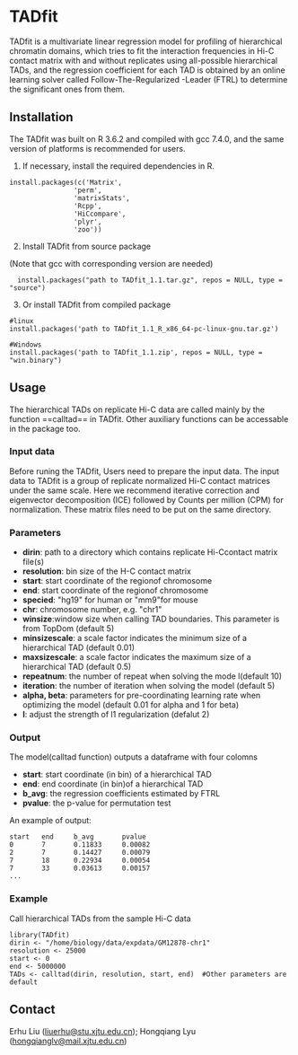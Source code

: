 # TADfit

TADfit is a multivariate linear regression model for profiling of hierarchical chromatin domains, which tries to fit the interaction frequencies in Hi-C contact matrix with and without replicates using all-possible hierarchical TADs, and the regression coefficient for each TAD is obtained by an online learning solver called Follow-The-Regularized -Leader (FTRL) to determine the significant ones from them.

## Installation
 The TADfit was built on R 3.6.2 and compiled with gcc 7.4.0, and the same version of platforms is recommended for users.
 1) If necessary, install the required dependencies in R. 
```
install.packages(c('Matrix', 
                'perm', 
                'matrixStats', 
                'Rcpp', 
                'HiCcompare', 
                'plyr', 
                'zoo'))
```
 2) Install TADfit from source package

  (Note that gcc with corresponding version are needed)
```
  install.packages("path to TADfit_1.1.tar.gz", repos = NULL, type = "source") 
```  
  
 3) Or install TADfit from compiled package
```
#linux
install.packages('path to TADfit_1.1_R_x86_64-pc-linux-gnu.tar.gz')
```
```
#Windows
install.packages('path to TADfit_1.1.zip', repos = NULL, type = "win.binary")
```

## Usage
The hierarchical TADs on replicate Hi-C data are called mainly by the  function ==calltad== in TADfit. Other auxiliary functions can be accessable in the package too.
### Input data
Before runing the TADfit, Users need to prepare the input data. The input data to TADfit is a group of replicate normalized Hi-C contact matrices under the same scale. Here we recommend iterative correction and eigenvector decomposition (ICE) followed by Counts per million (CPM) for normalization. These matrix files need to be put on the same directory.

### Parameters
- **dirin**: path to a directory which contains replicate Hi-Ccontact matrix file(s)
- **resolution**: bin size of the H-C contact matrix
- **start**: start coordinate of the regionof chromosome
- **end**: start coordinate of the regionof chromosome
- **specied**: "hg19" for human or "mm9"for mouse
- **chr**: chromosome number, e.g. "chr1"
- **winsize**:window size when calling TAD boundaries. This parameter is from TopDom (default 5)
- **minsizescale**: a scale factor indicates the minimum size of a hierarchical TAD (default 0.01)
- **maxsizescale**: a scale factor indicates the maximum size of a hierarchical TAD (default 0.5)
- **repeatnum**: the number of repeat when solving the mode l(default 10)
- **iteration**: the number of iteration when solving the model (default 5)
- **alpha, beta**: parameters for pre-coordinating learning rate when optimizing the model (default 0.01 for alpha and 1 for beta)
- **l**: adjust the strength of l1 regularization (defalut 2)

### Output
The model(calltad function) outputs a dataframe with four colomns
- **start**: start coordinate (in bin) of a hierarchical TAD
- **end**: end coordinate (in bin)of a hierarchical TAD
- **b_avg**: the regression coefficients estimated by FTRL
- **pvalue**: the p-value for permutation test

An example of output:
```
start   end     b_avg       pvalue
0       7       0.11833     0.00082
2       7       0.14427     0.00079
7       18      0.22934     0.00054
7       33      0.03613     0.00157
...
```

### Example
Call hierarchical TADs from the sample Hi-C data
```
library(TADfit)
dirin <- "/home/biology/data/expdata/GM12878-chr1"
resolution <- 25000
start <- 0
end <- 5000000
TADs <- calltad(dirin, resolution, start, end)  #Other parameters are default
```

## Contact
Erhu Liu (liuerhu@stu.xjtu.edu.cn); Hongqiang Lyu (hongqianglv@mail.xjtu.edu.cn)

